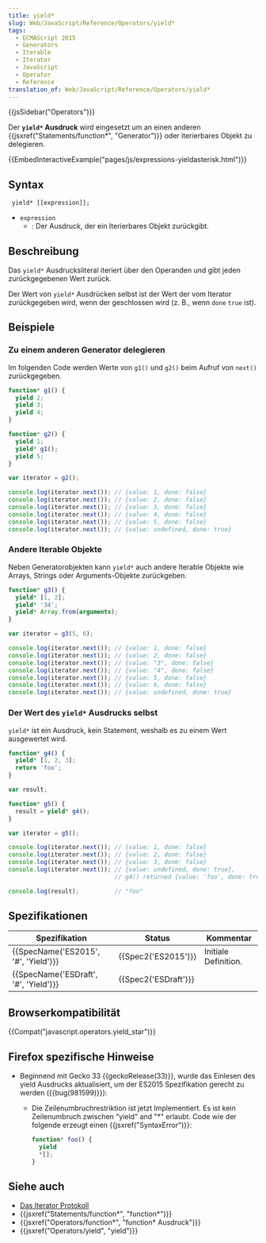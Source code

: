 ```yaml
---
title: yield*
slug: Web/JavaScript/Reference/Operators/yield*
tags:
  - ECMAScript 2015
  - Generators
  - Iterable
  - Iterator
  - JavaScript
  - Operator
  - Reference
translation_of: Web/JavaScript/Reference/Operators/yield*
---
```

{{jsSidebar("Operators")}}

Der **`yield*` Ausdruck** wird eingesetzt um an einen anderen {{jsxref("Statements/function*", "Generator")}} oder iterierbares Objekt zu delegieren.

{{EmbedInteractiveExample("pages/js/expressions-yieldasterisk.html")}}

## Syntax

     yield* [[expression]];

- `expression`
  - : Der Ausdruck, der ein Iterierbares Objekt zurückgibt.

## Beschreibung

Das `yield*` Ausdrucksliteral iteriert über den Operanden und gibt jeden zurückgegebenen Wert zurück.

Der Wert von `yield*` Ausdrücken selbst ist der Wert der vom Iterator zurückgegeben wird, wenn der geschlossen wird (z. B., wenn `done` `true` ist).

## Beispiele

### Zu einem anderen Generator delegieren

Im folgenden Code werden Werte von `g1()` und `g2()` beim Aufruf von `next() `zurückgegeben.

```js
function* g1() {
  yield 2;
  yield 3;
  yield 4;
}

function* g2() {
  yield 1;
  yield* g1();
  yield 5;
}

var iterator = g2();

console.log(iterator.next()); // {value: 1, done: false}
console.log(iterator.next()); // {value: 2, done: false}
console.log(iterator.next()); // {value: 3, done: false}
console.log(iterator.next()); // {value: 4, done: false}
console.log(iterator.next()); // {value: 5, done: false}
console.log(iterator.next()); // {value: undefined, done: true}
```

### Andere Iterable Objekte

Neben Generatorobjekten kann `yield*` auch andere Iterable Objekte wie Arrays, Strings oder Arguments-Objekte zurückgeben.

```js
function* g3() {
  yield* [1, 2];
  yield* '34';
  yield* Array.from(arguments);
}

var iterator = g3(5, 6);

console.log(iterator.next()); // {value: 1, done: false}
console.log(iterator.next()); // {value: 2, done: false}
console.log(iterator.next()); // {value: "3", done: false}
console.log(iterator.next()); // {value: "4", done: false}
console.log(iterator.next()); // {value: 5, done: false}
console.log(iterator.next()); // {value: 6, done: false}
console.log(iterator.next()); // {value: undefined, done: true}
```

### Der Wert des `yield*` Ausdrucks selbst

`yield*` ist ein Ausdruck, kein Statement, weshalb es zu einem Wert ausgewertet wird.

```js
function* g4() {
  yield* [1, 2, 3];
  return 'foo';
}

var result;

function* g5() {
  result = yield* g4();
}

var iterator = g5();

console.log(iterator.next()); // {value: 1, done: false}
console.log(iterator.next()); // {value: 2, done: false}
console.log(iterator.next()); // {value: 3, done: false}
console.log(iterator.next()); // {value: undefined, done: true},
                              // g4() returned {value: 'foo', done: true} at this point

console.log(result);          // "foo"
```

## Spezifikationen

| Spezifikation                                    | Status                       | Kommentar            |
| ------------------------------------------------ | ---------------------------- | -------------------- |
| {{SpecName('ES2015', '#', 'Yield')}} | {{Spec2('ES2015')}}     | Initiale Definition. |
| {{SpecName('ESDraft', '#', 'Yield')}} | {{Spec2('ESDraft')}} |                      |

## Browserkompatibilität

{{Compat("javascript.operators.yield_star")}}

## Firefox spezifische Hinweise

- Beginnend mit Gecko 33 {{geckoRelease(33)}}, wurde das Einlesen des yield Ausdrucks aktualisiert, um der ES2015 Spezifikation gerecht zu werden ({{bug(981599)}}):

  - Die Zeilenumbruchrestriktion ist jetzt Implementiert. Es ist kein Zeilenumbruch zwischen "yield" and "\*" erlaubt. Code wie der folgende erzeugt einen {{jsxref("SyntaxError")}}:

    ```js
    function* foo() {
      yield
      *[];
    }
    ```

## Siehe auch

- [Das Iterator Protokoll](/de/docs/Web/JavaScript/Guide/The_Iterator_protocol)
- {{jsxref("Statements/function*", "function*")}}
- {{jsxref("Operators/function*", "function* Ausdruck")}}
- {{jsxref("Operators/yield", "yield")}}
